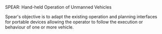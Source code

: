 
SPEAR: Hand-held Operation of Unmanned Vehicles

Spear's objective is to adapt the existing operation and planning interfaces for portable devices allowing the operator to follow the execution or behaviour of one or more vehicle.
